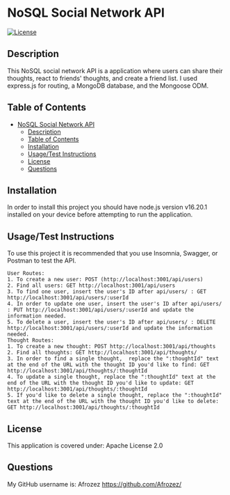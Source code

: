 # NoSQL Social Network API

[![License](https://img.shields.io/badge/License-Apache_2.0-blue.svg)](https://opensource.org/licenses/Apache-2.0)

## Description

This NoSQL social network API is a application where users can share their thoughts, react to friends' thoughts, and create a friend list. I used express.js for routing, a MongoDB database, and the Mongoose ODM.

## Table of Contents

- [NoSQL Social Network API](#nosql-social-network-api)
  - [Description](#description)
  - [Table of Contents](#table-of-contents)
  - [Installation](#installation)
  - [Usage/Test Instructions](#usagetest-instructions)
  - [License](#license)
  - [Questions](#questions)

## Installation

In order to install this project you should have node.js version v16.20.1 installed on your device before attempting to run the application.

## Usage/Test Instructions

To use this project it is recommended that you use Insomnia, Swagger, or Postman to test the API. 

    User Routes:
    1. To create a new user: POST (http://localhost:3001/api/users)
    2. Find all users: GET http://localhost:3001/api/users
    3. To find one user, insert the user's ID after api/users/ : GET http://localhost:3001/api/users/:userId
    4. In order to update one user, insert the user's ID after api/users/ : PUT http://localhost:3001/api/users/:userId and update the information needed.
    5. To delete a user, insert the user's ID after api/users/ : DELETE http://localhost:3001/api/users/:userId and update the information needed.
    Thought Routes:
    1. To create a new thought: POST http://localhost:3001/api/thoughts
    2. Find all thoughts: GET http://localhost:3001/api/thoughts/
    3. In order to find a single thought,  replace the ":thoughtId" text at the end of the URL with the thought ID you'd like to find: GET http://localhost:3001/api/thoughts/:thoughtId
    4. To update a single thought, replace the ":thoughtId" text at the end of the URL with the thought ID you'd like to update: GET http://localhost:3001/api/thoughts/:thoughtId
    5. If you'd like to delete a single thought, replace the ":thoughtId" text at the end of the URL with the thought ID you'd like to delete: GET http://localhost:3001/api/thoughts/:thoughtId
   




## License

This application is covered under: Apache License 2.0

## Questions

 My GitHub username is: Afrozez <https://github.com/Afrozez/>
